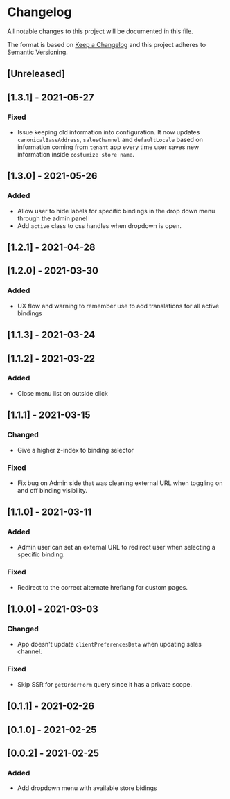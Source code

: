 # Changelog

All notable changes to this project will be documented in this file.

The format is based on [Keep a Changelog](http://keepachangelog.com/en/1.0.0/)
and this project adheres to [Semantic Versioning](http://semver.org/spec/v2.0.0.html).

## [Unreleased]

## [1.3.1] - 2021-05-27

### Fixed
- Issue keeping old information into configuration. It now updates `canonicalBaseAddress`, `salesChannel` and `defaultLocale` based on information coming from `tenant` app every time user saves new information inside `costumize store name`.

## [1.3.0] - 2021-05-26

### Added
- Allow user to hide labels for specific bindings in the drop down menu through the admin panel
- Add `active` class to css handles when dropdown is open.
## [1.2.1] - 2021-04-28

## [1.2.0] - 2021-03-30

### Added
- UX flow and warning to remember use to add translations for all active bindings
## [1.1.3] - 2021-03-24

## [1.1.2] - 2021-03-22

### Added
- Close menu list on outside click
## [1.1.1] - 2021-03-15

### Changed
- Give a higher z-index to binding selector
### Fixed
- Fix bug on Admin side that was cleaning external URL when toggling on and off binding visibility.
## [1.1.0] - 2021-03-11

### Added
- Admin user can set an external URL to redirect user when selecting a specific binding.
### Fixed
- Redirect to the correct alternate hreflang for custom pages.

## [1.0.0] - 2021-03-03

### Changed
- App doesn't update `clientPreferencesData` when updating sales channel.
### Fixed
- Skip SSR for `getOrderForm` query since it has a private scope.

## [0.1.1] - 2021-02-26

## [0.1.0] - 2021-02-25

## [0.0.2] - 2021-02-25

### Added
- Add dropdown menu with available store bidings
